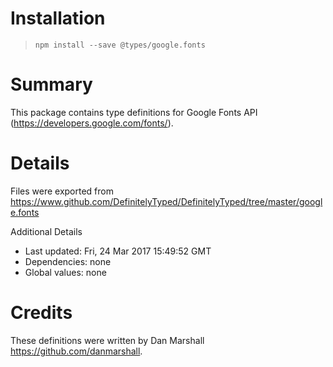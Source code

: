# Installation
> `npm install --save @types/google.fonts`

# Summary
This package contains type definitions for Google Fonts API (https://developers.google.com/fonts/).

# Details
Files were exported from https://www.github.com/DefinitelyTyped/DefinitelyTyped/tree/master/google.fonts

Additional Details
 * Last updated: Fri, 24 Mar 2017 15:49:52 GMT
 * Dependencies: none
 * Global values: none

# Credits
These definitions were written by Dan Marshall <https://github.com/danmarshall>.
